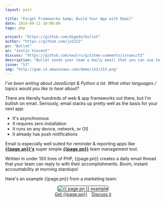 ```yaml
---
layout: post

title: "Forget Frameworks &amp; Build Your App with Email"
date: 2014-09-11 10:00:00
tags: php

project: "https://github.com/digedu/bullet"
author: "https://github.com/jv2222"
pn: "Bullet"
an: "Justin Vincent"
discuss: "https://github.com/nealrs/gitatme-comments/issues/53"
description: "Bullet sends your team a daily email that you can use to discuss your progress / important items."
issue: "53"
img: "http://gam.s3.amazonaws.com/demo/i53/i53.png"
---
```


_I've been writing about JavaScript & Python a lot. What other languages / topics would you like to hear about?_

There are literally hundreds of web & app frameworks out there, but I'm bullish on email. Seriously, email stacks up pretty well as the basis for your next app:

- It's asynchronous
- It requires zero installation
- It runs on any device, network, or OS
- It already has push notifications

Email is especially well suited for reminder & reporting apps like <strong><a href="{{ page.author }}" target="_blank" title="{{ page.an }} on GitHub">{{page.an}}'s</a></strong> super simple <strong><a href="{{ page.project }}" target="_blank" title="{{ page.pn }} on GitHub">{{page.pn}}</a></strong> team management tool.

Written in under 100 lines of PHP, {{page.pn}} creates a daily email thread that your team can reply to with their accomplishments. _Boom_, instant accountability at morning standups!

Here's an example {{page.pn}} from a marketing team:

<center><img src="{{page.img}}" style="border: 1px solid #111111; border-radius:4px;" alt="{{ page.pn }} example"></center>

<center><a href="{{page.project}}" class="btn btn-primary " title="Get {{page.pn}} on GitHub" target="_blank" style="margin-right:10px;">Get {{page.pn}}</a> <a href="{{ page.url }}#comments" class="btn btn-inverse" title="Discuss this issue of Git @ Me online">Discuss it</a></center>
